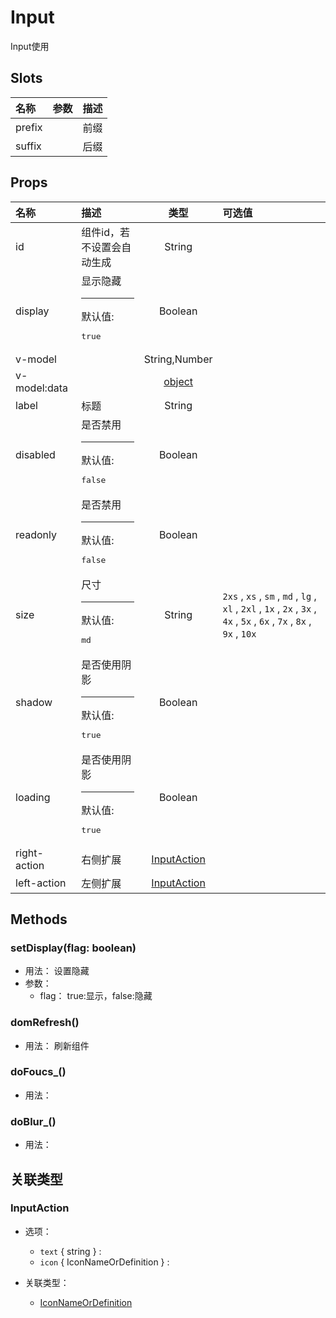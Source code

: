 # Input


Input使用

## Slots


<div class="slots">

| 名称   | 参数 | 描述 |
| :----- | :--- | :--- |
| prefix |      | 前缀 |
| suffix |      | 后缀 |

</div>



## Props


<div class="props">

| 名称         | 描述                                       |             类型            | 可选值                                                                                                                  |
| :----------- | :----------------------------------------- | :-------------------------: | :---------------------------------------------------------------------------------------------------------------------- |
| id           | 组件id，若不设置会自动生成                 |            String           |                                                                                                                         |
| display      | 显示隐藏<hr>默认值:<br><pre>true</pre>     |           Boolean           |                                                                                                                         |
| v-model      |                                            |        String,Number        |                                                                                                                         |
| v-model:data |                                            |      [object](#object)      |                                                                                                                         |
| label        | 标题                                       |            String           |                                                                                                                         |
| disabled     | 是否禁用<hr>默认值:<br><pre>false</pre>    |           Boolean           |                                                                                                                         |
| readonly     | 是否禁用<hr>默认值:<br><pre>false</pre>    |           Boolean           |                                                                                                                         |
| size         | 尺寸<hr>默认值:<br><pre>md</pre>           |            String           | `2xs` , `xs` , `sm` , `md` , `lg` , `xl` , `2xl` , `1x` , `2x` , `3x` , `4x` , `5x` , `6x` , `7x` , `8x` , `9x` , `10x` |
| shadow       | 是否使用阴影<hr>默认值:<br><pre>true</pre> |           Boolean           |                                                                                                                         |
| loading      | 是否使用阴影<hr>默认值:<br><pre>true</pre> |           Boolean           |                                                                                                                         |
| right-action | 右侧扩展                                   | [InputAction](#inputaction) |                                                                                                                         |
| left-action  | 左侧扩展                                   | [InputAction](#inputaction) |                                                                                                                         |

</div>



## Methods

### setDisplay(flag: boolean)
- 用法： 设置隐藏
- 参数：
	 - flag： true:显示，false:隐藏

### domRefresh()
- 用法： 刷新组件

### doFoucs_()
- 用法： 

### doBlur_()
- 用法： 

## 关联类型



### InputAction

- 选项：
	 - `text` { string } : 
	 - `icon` { IconNameOrDefinition } : 

- 关联类型：
	 - [IconNameOrDefinition](#iconnameordefinition)
